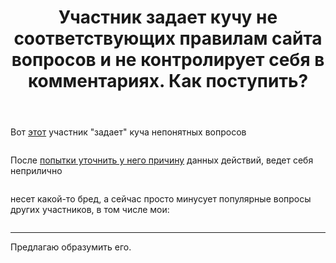 ﻿---
title: "Участник задает кучу не соответствующих правилам сайта вопросов и не контролирует себя в комментариях. Как поступить?"
se.owner.user_id: 324730
se.owner.display_name: "eccs0103"
se.owner.link: "https://ru.meta.stackoverflow.com/users/324730/eccs0103"
se.link: "https://ru.meta.stackoverflow.com/questions/12332/%d0%a3%d1%87%d0%b0%d1%81%d1%82%d0%bd%d0%b8%d0%ba-%d0%b7%d0%b0%d0%b4%d0%b0%d0%b5%d1%82-%d0%ba%d1%83%d1%87%d1%83-%d0%bd%d0%b5-%d1%81%d0%be%d0%be%d1%82%d0%b2%d0%b5%d1%82%d1%81%d1%82%d0%b2%d1%83%d1%8e%d1%89%d0%b8%d1%85-%d0%bf%d1%80%d0%b0%d0%b2%d0%b8%d0%bb%d0%b0%d0%bc-%d1%81%d0%b0%d0%b9%d1%82%d0%b0-%d0%b2%d0%be%d0%bf%d1%80%d0%be%d1%81%d0%be%d0%b2-%d0%b8-%d0%bd%d0%b5-%d0%ba%d0%be%d0%bd%d1%82%d1%80%d0%be%d0%bb%d0%b8%d1%80%d1%83%d0%b5"
se.question_id: 12332
se.post_type: question
---
<p>Вот <a href="https://ru.stackoverflow.com/users/11849">этот</a> участник &quot;задает&quot; куча непонятных вопросов</p>
<p><a href="https://i.stack.imgur.com/VToHs.png" rel="nofollow noreferrer"><img src="https://i.stack.imgur.com/VToHs.png" alt="" /></a></p>
<p>После <a href="https://ru.stackoverflow.com/questions/1492156/%D0%9D%D0%B0-%D0%BA%D0%B0%D0%BA%D0%B8%D0%B5-%D0%BA%D0%B0%D1%82%D0%B5%D0%B3%D0%BE%D1%80%D0%B8%D0%B8-%D0%BC%D0%BE%D0%B6%D0%BD%D0%BE-%D0%BF%D0%BE%D0%B1%D0%B8%D1%82%D1%8C-%D0%B2%D0%B5%D1%81%D1%8C-%D1%81%D0%BE%D1%84%D1%82?noredirect=1#comment2674844_1492156">попытки уточнить у него причину</a> данных действий, ведет себя неприлично</p>
<p><a href="https://i.stack.imgur.com/dtkuO.png" rel="nofollow noreferrer"><img src="https://i.stack.imgur.com/dtkuO.png" alt="" /></a></p>
<p>несет какой-то бред, а сейчас просто минусует популярные вопросы других участников, в том числе мои:</p>
<p><a href="https://i.stack.imgur.com/AJ0kJ.png" rel="nofollow noreferrer"><img src="https://i.stack.imgur.com/AJ0kJ.png" alt="" /></a></p>
<hr />
<p>Предлагаю образумить его.</p>
